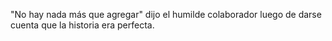 "No hay nada más que agregar" dijo el humilde colaborador luego de darse cuenta que la historia era perfecta.